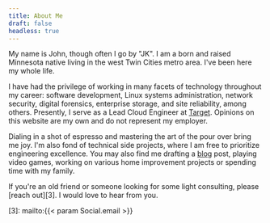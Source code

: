 ```yaml
---
title: About Me
draft: false
headless: true
---
```


My name is John, though often I go by "JK". I am a born and raised Minnesota native
living in the west Twin Cities metro area. I've been here my whole life.

I have had the privilege of working in many facets of technology throughout my
career: software development, Linux systems administration, network security,
digital forensics, enterprise storage, and site reliability, among others.
Presently, I serve as a Lead Cloud Engineer at [Target][1]. Opinions
on this website are my own and do not represent my employer.

Dialing in a shot of espresso and mastering the art of the pour over bring
me joy. I'm also fond of technical side projects, where I am free
to prioritize engineering excellence. You may also find me drafting a
[blog][2] post, playing video games, working on various home improvement
projects or spending time with my family.

If you're an old friend or someone looking for some light consulting,
please [reach out][3]. I would love to hear from you.

[1]: https://www.target.com
[2]: /blog.html
[3]: mailto:{{< param Social.email >}}
